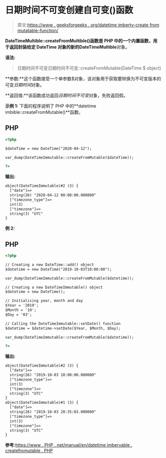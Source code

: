 # 日期时间不可变创建自可变()函数

> 原文:[https://www . geeksforgeeks . org/datetime imberty-create from mutatable-function/](https://www.geeksforgeeks.org/datetimeimmutable-createfrommutable-function/)

**DateTimeMultible::createFromMultible()**函数是 PHP 中的一个内置函数，用于返回封装给定 DateTime 对象的新的**DateTimeMultible**对象。

**语法:**

> 日期时间不可变日期时间不可变::createFromMutable(DateTime $ object)

**参数:**这个函数接受一个单参数$对象，该对象用于获取要转换为不可变版本的可变*日期时间*对象。

**返回值:**该函数成功返回*日期时间不可变*对象，失败返回假。

**示例 1:** 下面的程序说明了 PHP 中的**datetime imbible::createFromMutable()**函数。

## PHP

```html
<?php

$dateTime = new DateTime("2020-04-12");

var_dump(DateTimeImmutable::createFromMutable($dateTime));

?>
```

**输出:**

```html
object(DateTimeImmutable)#2 (3) {
  ["date"]=>
  string(26) "2020-04-12 00:00:00.000000"
  ["timezone_type"]=>
  int(3)
  ["timezone"]=>
  string(3) "UTC"
}
```

**例 2:**

## PHP

```html
<?php

// Creating a new DateTime::add() object 
$datetime = new DateTime("2019-10-03T10:00:00");

var_dump(DateTimeImmutable::createFromMutable($datetime));

// Creating a new DateTimeImmutable() object 
$datetime = new DateTime(); 

// Initialising year, month and day 
$Year = '2019'; 
$Month = '10'; 
$Day = '03'; 

// Calling the DateTimeImmutable::setDate() function 
$datetime = $datetime->setDate($Year, $Month, $Day);

var_dump(DateTimeImmutable::createFromMutable($datetime));

?>
```

**输出:**

```html
object(DateTimeImmutable)#2 (3) {
  ["date"]=>
  string(26) "2019-10-03 10:00:00.000000"
  ["timezone_type"]=>
  int(3)
  ["timezone"]=>
  string(3) "UTC"
}
object(DateTimeImmutable)#1 (3) {
  ["date"]=>
  string(26) "2019-10-03 20:35:03.000000"
  ["timezone_type"]=>
  int(3)
  ["timezone"]=>
  string(3) "UTC"
}
```

**参考:**[https://www . PHP . net/manual/en/datetime imbervable . createfromutable . PHP](https://www.php.net/manual/en/datetimeimmutable.createfrommutable.php)